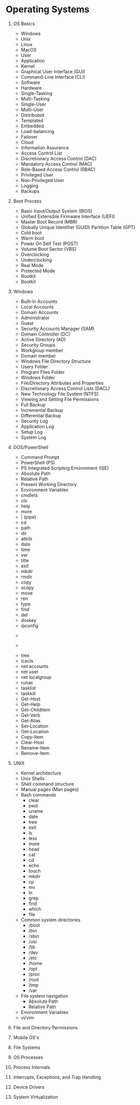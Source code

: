 # Operating Systems

1. OS Basics
    * Windows
    * Unix
    * Linux
    * MacOS
    * User
    * Application
    * Kernel
    * Graphical User Interface (GUI)
    * Command-Line Interface (CLI)
    * Software
    * Hardware
    * Single-Tasking
    * Multi-Tasking
    * Single-User
    * Multi-User
    * Distributed
    * Templated
    * Embedded
    * Load-balancing
    * Failover
    * Cloud
    * Information Assurance
    * Access Control List
    * Discretionary Access Control (DAC)
    * Mandatory Access Control (MAC)
    * Role-Based Access Control (RBAC)
    * Privileged User
    * Non-Privileged User
    * Logging
    * Backups

1. Boot Process
    * Basic Input/Output System (BIOS)
    * Unified Extensible Firmware Interface (UEFI)
    * Master Boot Record (MBR)
    * Globally Unique Identifier (GUID) Partition Table (GPT)
    * Cold boot
    * Warm boot
    * Power On Self Test (POST)
    * Volume Boot Sector (VBS)
    * Overclocking
    * Underclocking
    * Real Mode
    * Protected Mode
    * Rootkit
    * Bootkit

2. Windows
    * Built-In Accounts
    * Local Accounts
    * Domain Accounts
    * Administrator
    * Guest
    * Security Accounts Manager (SAM)
    * Domain Controller (DC)
    * Active Directory (AD)
    * Security Groups
    * Workgroup member
    * Domain member
    * Windows File Directory Structure
    * Users Folder
    * Program Files Folder
    * Windows Folder
    * File/Directory Attributes and Properties
    * Discretionary Access Control Lists (DACL)
    * New Technology File System (NTFS)
    * Viewing and Setting File Permissions
    * Full Backup
    * Incremental Backup
    * Differential Backup
    * Security Log
    * Application Log
    * Setup Log
    * System Log

3. DOS/PowerShell
    * Command Prompt
    * PowerShell (PS)
    * PS Integrated Scripting Environment (ISE)
    * Absolute Path
    * Relative Path
    * Present Working Directory
    * Environment Variables
    * cmdlets
    * cls
    * help
    * more
    * | (pipe)
    * cd
    * path
    * dir
    * attrib
    * date
    * time
    * ver
    * title
    * exit
    * mkdir
    * rmdir
    * copy
    * xcopy
    * move
    * ren
    * type
    * find
    * del
    * doskey
    * ipconfig
    * >
    * >>
    * tree
    * icacls
    * net accounts
    * net user
    * net localgroup
    * runas
    * tasklist
    * taskkill
    * Get-Host
    * Get-Help
    * Get-Childitem
    * Get-Verb
    * Get-Alias
    * Set-Location
    * Get-Location
    * Copy-Item
    * Clear-Host
    * Rename-Item
    * Remove-Item
4. UNIX
    * Kernel architecture
    * Unix Shells
    * Shell command structure
    * Manual pages (Man pages)
    * Bash commands
      * clear
      * pwd
      * uname
      * date
      * tree
      * exit
      * ls
      * less
      * more
      * head
      * cat
      * cd
      * echo
      * touch
      * mkdir
      * cp
      * mv
      * ln
      * grep
      * find
      * which
      * file
    * Common system directories
      * /boot
      * /bin
      * /sbin
      * /usr
      * /lib
      * /dev
      * /etc
      * /home
      * /opt
      * /proc
      * /root
      * /tmp
      * /var
    * File system navigation
      * Absolute Path
      * Relative Path
    * Environment Variables
    * vi/vim
5. File and Directory Permissions
6. Mobile OS's
7. File Systems
8. OS Processes
9. Process Internals
10. Interrupts, Exceptions, and Trap Handling
11. Device Drivers
12. System Virtualization
